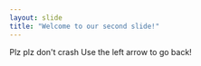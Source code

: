 ```yaml
--- 
layout: slide 
title: "Welcome to our second slide!" 
--- 
```

Plz plz don't crash
Use the left arrow to go back!
